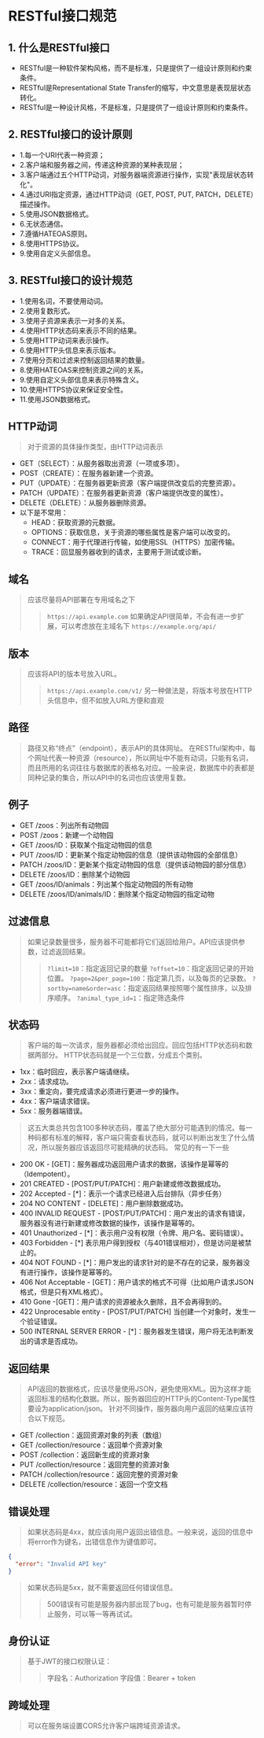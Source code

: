 # RESTful接口规范

## 1. 什么是RESTful接口

- RESTful是一种软件架构风格，而不是标准，只是提供了一组设计原则和约束条件。
- RESTful是Representational State Transfer的缩写，中文意思是表现层状态转化。
- RESTful是一种设计风格，不是标准，只是提供了一组设计原则和约束条件。

## 2. RESTful接口的设计原则

- 1.每一个URI代表一种资源；
- 2.客户端和服务器之间，传递这种资源的某种表现层；
- 3.客户端通过五个HTTP动词，对服务器端资源进行操作，实现"表现层状态转化"。
- 4.通过URI指定资源，通过HTTP动词（GET, POST, PUT, PATCH，DELETE）描述操作。
- 5.使用JSON数据格式。
- 6.无状态通信。
- 7.遵循HATEOAS原则。
- 8.使用HTTPS协议。
- 9.使用自定义头部信息。

## 3. RESTful接口的设计规范

- 1.使用名词，不要使用动词。
- 2.使用复数形式。
- 3.使用子资源来表示一对多的关系。
- 4.使用HTTP状态码来表示不同的结果。
- 5.使用HTTP动词来表示操作。
- 6.使用HTTP头信息来表示版本。
- 7.使用分页和过滤来控制返回结果的数量。
- 8.使用HATEOAS来控制资源之间的关系。
- 9.使用自定义头部信息来表示特殊含义。
- 10.使用HTTPS协议来保证安全性。
- 11.使用JSON数据格式。

## HTTP动词

> 对于资源的具体操作类型，由HTTP动词表示

- GET（SELECT）：从服务器取出资源（一项或多项）。
- POST（CREATE）：在服务器新建一个资源。
- PUT（UPDATE）：在服务器更新资源（客户端提供改变后的完整资源）。
- PATCH（UPDATE）：在服务器更新资源（客户端提供改变的属性）。
- DELETE（DELETE）：从服务器删除资源。
- 以下是不常用：
  - HEAD：获取资源的元数据。
  - OPTIONS：获取信息，关于资源的哪些属性是客户端可以改变的。
  - CONNECT：用于代理进行传输，如使用SSL（HTTPS）加密传输。
  - TRACE：回显服务器收到的请求，主要用于测试或诊断。

## 域名

> 应该尽量将API部署在专用域名之下
> > `https://api.example.com`
> 如果确定API很简单，不会有进一步扩展，可以考虑放在主域名下
> > `https://example.org/api/`

## 版本

> 应该将API的版本号放入URL。
> > `https://api.example.com/v1/`
> 另一种做法是，将版本号放在HTTP头信息中，但不如放入URL方便和直观

## 路径

> 路径又称“终点”（endpoint），表示API的具体网址。
> 在RESTful架构中，每个网址代表一种资源（resource），所以网址中不能有动词，只能有名词，而且所用的名词往往与数据库的表格名对应。一般来说，数据库中的表都是同种记录的集合，所以API中的名词也应该使用复数。

## 例子

- GET /zoos：列出所有动物园
- POST /zoos：新建一个动物园
- GET /zoos/ID：获取某个指定动物园的信息
- PUT /zoos/ID：更新某个指定动物园的信息（提供该动物园的全部信息）
- PATCH /zoos/ID：更新某个指定动物园的信息（提供该动物园的部分信息）
- DELETE /zoos/ID：删除某个动物园
- GET /zoos/ID/animals：列出某个指定动物园的所有动物
- DELETE /zoos/ID/animals/ID：删除某个指定动物园的指定动物

## 过滤信息

> 如果记录数量很多，服务器不可能都将它们返回给用户。API应该提供参数，过滤返回结果。
> > `?limit=10`：指定返回记录的数量
> > `?offset=10`：指定返回记录的开始位置。
> > `?page=2&per_page=100`：指定第几页，以及每页的记录数。
> > `?sortby=name&order=asc`：指定返回结果按照哪个属性排序，以及排序顺序。
> > `?animal_type_id=1`：指定筛选条件

## 状态码

> 客户端的每一次请求，服务器都必须给出回应。回应包括HTTP状态码和数据两部分。
> HTTP状态码就是一个三位数，分成五个类别。

- 1xx：临时回应，表示客户端请继续。
- 2xx：请求成功。
- 3xx：重定向，要完成请求必须进行更进一步的操作。
- 4xx：客户端请求错误。
- 5xx：服务器端错误。

> 这五大类总共包含100多种状态码，覆盖了绝大部分可能遇到的情况。每一种码都有标准的解释，客户端只需查看状态码，就可以判断出发生了什么情况，所以服务器应该返回尽可能精确的状态码。
> 常见的有一下一些

- 200 OK - [GET]：服务器成功返回用户请求的数据，该操作是幂等的（Idempotent）。
- 201 CREATED - [POST/PUT/PATCH]：用户新建或修改数据成功。
- 202 Accepted - [*]：表示一个请求已经进入后台排队（异步任务）
- 204 NO CONTENT - [DELETE]：用户删除数据成功。
- 400 INVALID REQUEST - [POST/PUT/PATCH]：用户发出的请求有错误，服务器没有进行新建或修改数据的操作，该操作是幂等的。
- 401 Unauthorized - [*]：表示用户没有权限（令牌、用户名、密码错误）。
- 403 Forbidden - [*] 表示用户得到授权（与401错误相对），但是访问是被禁止的。
- 404 NOT FOUND - [*]：用户发出的请求针对的是不存在的记录，服务器没有进行操作，该操作是幂等的。
- 406 Not Acceptable - [GET]：用户请求的格式不可得（比如用户请求JSON格式，但是只有XML格式）。
- 410 Gone -[GET]：用户请求的资源被永久删除，且不会再得到的。
- 422 Unprocesable entity - [POST/PUT/PATCH] 当创建一个对象时，发生一个验证错误。
- 500 INTERNAL SERVER ERROR - [*]：服务器发生错误，用户将无法判断发出的请求是否成功。

## 返回结果

> API返回的数据格式，应该尽量使用JSON，避免使用XML。因为这样才能返回标准的结构化数据。所以，服务器回应的HTTP头的Content-Type属性要设为application/json。
> 针对不同操作，服务器向用户返回的结果应该符合以下规范。

- GET /collection：返回资源对象的列表（数组）
- GET /collection/resource：返回单个资源对象
- POST /collection：返回新生成的资源对象
- PUT /collection/resource：返回完整的资源对象
- PATCH /collection/resource：返回完整的资源对象
- DELETE /collection/resource：返回一个空文档

## 错误处理

> 如果状态码是4xx，就应该向用户返回出错信息。一般来说，返回的信息中将error作为键名，出错信息作为键值即可。

```json
{
  "error": "Invalid API key"
}
```

> 如果状态码是5xx，就不需要返回任何错误信息。
> > 500错误有可能是服务器内部出现了bug，也有可能是服务器暂时停止服务，可以等一等再试试。

## 身份认证

> 基于JWT的接口权限认证：
> > 字段名：Authorization
> > 字段值：Bearer + token

## 跨域处理

> 可以在服务端设置CORS允许客户端跨域资源请求。
